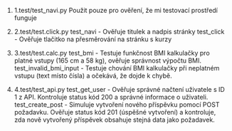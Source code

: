 1. 1.test/test_navi.py
   Použit pouze pro ověření, že mi testovací prostředí funguje

2. 2.test/test.click.py
   test_navi - Ověřuje titulek a nadpis stránky
   test_click - Ověřuje tlačitko na přesměrování na stránku s kurzy

3) 3.test/test.calc.py
   test_bmi - Testuje funkčnost BMI kalkulačky pro platné vstupy (165 cm a 58 kg), ověřuje správnost výpočtu BMI.
   test_invalid_bmi_input - Testuje chování BMI kalkulačky při neplatném vstupu (text místo čísla) a očekává, že dojde k chybě.

4) 4.test/test_api.py
   test_get_user - Ověřuje správné načtení uživatele s ID 1 z API. Kontroluje status kód 200 a správné informace o uživateli.
   test_create_post - Simuluje vytvoření nového příspěvku pomocí POST požadavku. Ověřuje status kód 201 (úspěšné vytvoření) a kontroluje, zda nově vytvořený příspěvek obsahuje stejná data jako požadavek.

